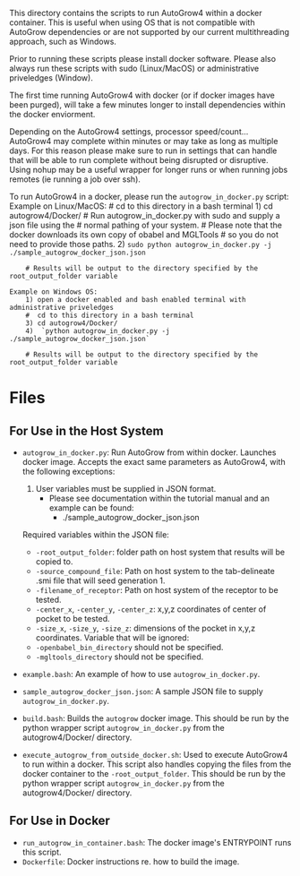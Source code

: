 This directory contains the scripts to run AutoGrow4 within a docker container.
This is useful when using OS that is not compatible with AutoGrow dependencies or
are not supported by our current multithreading approach, such as Windows.

Prior to running these scripts please install docker software. Please also
always run these scripts with sudo (Linux/MacOS) or administrative
priveledges (Window).

The first time running AutoGrow4 with docker (or if docker images have been purged),
will take a few minutes longer to install dependencies within the docker enviorment.

Depending on the AutoGrow4 settings, processor speed/count... AutoGrow4 may complete
within minutes or may take as long as multiple days. For this reason please make sure
to run in settings that can handle that will be able to run complete without being
disrupted or disruptive. Using nohup may be a useful wrapper for longer runs or
when running jobs remotes (ie running a job over ssh).

To run AutoGrow4 in a docker, please run the `autogrow_in_docker.py` script:
    Example on Linux/MacOS:
        #  cd to this directory in a bash terminal
        1) cd autogrow4/Docker/
        # Run autogrow_in_docker.py with sudo and supply a json file using the
        # normal pathing of your system.
        # Please note that the docker downloads its own copy of obabel and MGLTools
        # so you do not need to provide those paths.
        2) `sudo python autogrow_in_docker.py -j ./sample_autogrow_docker_json.json`

        # Results will be output to the directory specified by the root_output_folder variable

    Example on Windows OS:
        1) open a docker enabled and bash enabled terminal with administrative priveledges
        #  cd to this directory in a bash terminal
        3) cd autogrow4/Docker/
        4)  `python autogrow_in_docker.py -j ./sample_autogrow_docker_json.json`

        # Results will be output to the directory specified by the root_output_folder variable

Files
=====

For Use in the Host System
--------------------------

* `autogrow_in_docker.py`: Run AutoGrow from within docker. Launches docker
  image. Accepts the exact same parameters as AutoGrow4, with the following
  exceptions:
    1) User variables must be supplied in JSON format.
        - Please see documentation within the tutorial manual and an example can be found:
          -  ./sample_autogrow_docker_json.json

    Required variables within the JSON file:
    - `-root_output_folder`: folder path on host system that results will be copied to.
    - `-source_compound_file`: Path on host system to the tab-delineate .smi file that will seed generation 1.
    - `-filename_of_receptor`: Path on host system of the receptor to be tested.
    - `-center_x`, `-center_y`, `-center_z`: x,y,z coordinates of center of pocket to be tested.
    - `-size_x`, `-size_y`, `-size_z`: dimensions of the pocket in x,y,z coordinates.
    Variable that will be ignored:
    - `-openbabel_bin_directory` should not be specified.
    - `-mgltools_directory` should not be specified.

* `example.bash`: An example of how to use `autogrow_in_docker.py`.
* `sample_autogrow_docker_json.json`: A sample JSON file to supply `autogrow_in_docker.py`.
* `build.bash`: Builds the `autogrow` docker image. This should be run by
    the python wrapper script `autogrow_in_docker.py` from the autogrow4/Docker/
    directory.
* `execute_autogrow_from_outside_docker.sh`: Used to execute AutoGrow4 to run within a docker.
    This script also handles copying the files from the docker container to the `-root_output_folder`.
    This should be run by the python wrapper script `autogrow_in_docker.py` from the autogrow4/Docker/
    directory.

For Use in Docker
-----------------

* `run_autogrow_in_container.bash`: The docker image's ENTRYPOINT runs this script.
* `Dockerfile`: Docker instructions re. how to build the image.